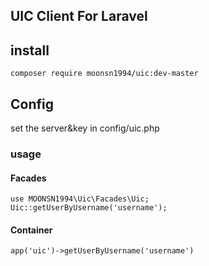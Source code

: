 ## UIC Client For Laravel

## install

```
composer require moonsn1994/uic:dev-master
```

## Config

set the server&key in config/uic.php

### usage

#### Facades

```
use MOONSN1994\Uic\Facades\Uic;
Uic::getUserByUsername('username');
```

#### Container

```
app('uic')->getUserByUsername('username')
```


